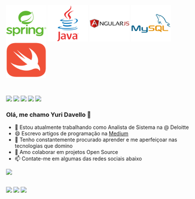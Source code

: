 <div style="display: inline_block"><br>
   <img align="center" height="100" width="110" src="https://github.com/devicons/devicon/blob/v2.14.0/icons/spring/spring-original-wordmark.svg" />
   <img align="center" height="100" width="110" src="https://github.com/devicons/devicon/blob/v2.14.0/icons/java/java-original-wordmark.svg" />
   <img align="center" height="100" width="110" src="https://github.com/devicons/devicon/blob/v2.14.0/icons/angularjs/angularjs-original-wordmark.svg" />
   <img align="center" height="100" width="110" src="https://github.com/devicons/devicon/blob/v2.14.0/icons/mysql/mysql-original-wordmark.svg" />
    <img align="center" height="100" width="110" src="https://github.com/devicons/devicon/blob/master/icons/swift/swift-original.svg" />
</div>
 <br>
 <br>
 <p>
  <img src="http://views.whatilearened.today/views/github/yuridavello/views.svg"/> 
  <img src="https://img.shields.io/badge/Front End-Angular-f55247"/>
    <img src="https://img.shields.io/badge/Back End-Java-f55247"/>
<a href="https://github.com/yuridavello/"><img src="https://img.shields.io/github/followers/yuridavello?color=%234CC61E&label=GitHub%20Followers%20%3A"/></a>
    <a href="https://github.com/yuridavello?tab=repositories"><img src="https://badges.frapsoft.com/os/v2/open-source.svg?v=103"/></a></p>

### Olá, me chamo Yuri Davello 👋

- 🔭 Estou atualmente trabalhando como Analista de Sistema na @ Deloitte 
- 😄 Escrevo artigos de programação na <a href="https://medium.com/@pedroluiznogueira">Medium</a>
- 🌱 Tenho constantemente procurado aprender e me aperfeiçoar nas tecnologias que domino 
- 👯  Amo colaborar em projetos Open Source
- 📫 Contate-me em algumas das redes sociais abaixo

<div>
  <a href="https://github.com/yuridavello">
  <img height="180em" src="https://github-readme-stats.vercel.app/api?username=yuridavello&show_icons=true&theme=dark&include_all_commits=true&count_private=true"/>
</div>

 ## 
  
<div> 
  <a href="https://www.youtube.com/channel/UCkZt7LarlPLCt0GL4XVZwWQ" target="_blank"><img src="https://img.shields.io/badge/YouTube-FF0000?style=for-the-badge&logo=youtube&logoColor=white" target="_blank"></a>
  <a href = "mailto:peluiznogueiram@gmail.com"><img src="https://img.shields.io/badge/-Gmail-%23333?style=for-the-badge&logo=gmail&logoColor=white" target="_blank"></a>
  <a href="https://www.linkedin.com/in/pedroluiznogueira" target="_blank"><img src="https://img.shields.io/badge/-LinkedIn-%230077B5?style=for-the-badge&logo=linkedin&logoColor=white" target="_blank"></a> 
</div>
